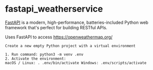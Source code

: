 # fastapi_weatherservice

[FastAPI](https://fastapi.tiangolo.com/) is a modern, high-performance, batteries-included Python web framework that's perfect for building RESTful APIs.


Uses FastAPI to access https://openweathermap.org/



    Create a new empty Python project with a virtual environment

    1. Run command: python3 -m venv .env
    2. Activate the environment:
    macOS / Linux: . .env/bin/activate Windows: .env/scripts/activate

